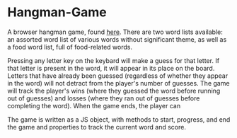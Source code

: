 # Hangman-Game
A browser hangman game, found [here](https://bexway.github.io/Hangman-Game/). There are two word lists available: an assorted word list of various words without significant theme, as well as a food word list, full of food-related words.

Pressing any letter key on the keybard will make a guess for that letter. If that letter is present in the word, it will appear in its place on the board. Letters that have already been guessed (regardless of whether they appear in the word) will not detract from the player's number of guesses. The game will track the player's wins (where they guessed the word before running out of guesses) and losses (where they ran out of guesses before completing the word). When the game ends, the player can 

The game is written as a JS object, with methods to start, progress, and end the game and properties to track the current word and score.
